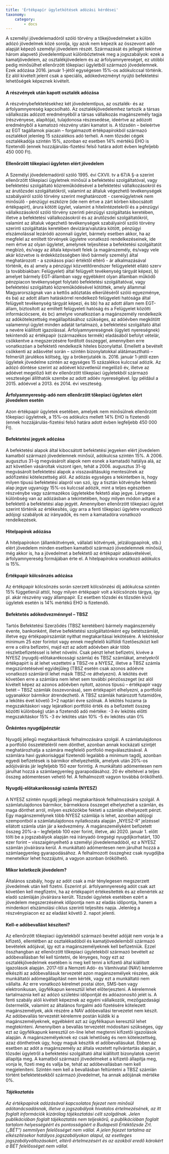 ```yaml
---
title: 'Értékpapír ügyletkötések adózási kérdései'
taxonomy:
    category:
        - docs
---
```


A személyi jövedelemadóról szóló törvény a tőkejövedelmeket a külön adózó jövedelmek közé sorolja, így azok nem képezik az összevont adó alapját képező személyi jövedelem részét. Származását és jellegét tekintve három alapvető jövedelemtípust különböztetnek meg a jogszabályok: ezek a kamatjövedelem, az osztalékjövedelem és az árfolyamnyereséget, ez utóbbi pedig minősülhet ellenőrzött tőkepiaci ügyletből származó jövedelemnek. Ezek adózása 2016. január 1-jétől egységesen 15%-os adókulccsal történik. Ez alól kivételt jelent csak a speciális, adókedvezményt nyújtó befektetési lehetőségek képeznek kivételt.

#### A részvények után kapott osztalék adózása
A részvénybefektetésekhez két jövedelemtípus, az osztalék- és az árfolyamnyereség kapcsolható. Az osztalékjövedelemhez tartozik a társas vállalkozás adózott eredményéből a társas vállalkozás magánszemély tagja (részvényese, alapítója), tulajdonosa részesedése, ideértve az adózott eredményből a kamatozó részvény utáni kamatot is.
A tőzsdén – beleértve az EGT tagállamok piacain – forgalmazott értékpapírokból származó osztalékot jelenleg 15 százalékos adó terheli. A nem tőzsdei cégek osztalékadója szintén 15%, azonban ez esetben 14% mértékű EHO is fizetendő (ennek hozzájárulás-fizetési felső határa adott évben legfeljebb 450 000 Ft).

#### Ellenőrzött tőkepiaci ügyleten elért jövedelem
A Személyi jövedelemadóról szóló 1995. évi CXVII. tv a 67/A §-a szerint ellenőrzött tőkepiaci ügyletnek minősül a befektetési szolgáltatóval, vagy befektetési szolgáltató közreműködésével a befektetési vállalkozásokról és az árutőzsdei szolgáltatókról, valamint az általuk végezhető tevékenységek szabályairól szóló törvény szerint meghatározott - csereügyletnek nem minősülő - pénzügyi eszközre (ide nem értve a zárt körben kibocsátott értékpapírt), árura kötött ügylet, valamint a hitelintézetekről és a pénzügyi vállalkozásokról szóló törvény szerinti pénzügyi szolgáltatás keretében, illetve a befektetési vállalkozásokról és az árutőzsdei szolgáltatókról, valamint az általuk végezhető tevékenységek szabályairól szóló törvény szerinti szolgáltatás keretében devizára/valutára kötött, pénzügyi elszámolással lezáródó azonnali ügylet, bármely esetben akkor, ha az megfelel az említett törvények ügyletre vonatkozó rendelkezéseinek, ide nem értve az olyan ügyletet, amelynek teljesítése a befektetési szolgáltatót megbízó, és/vagy az általa képviselt felek (a magánszemély, és/vagy vele akár közvetve is érdekközösségben lévő bármely személy) által meghatározott - a szokásos piaci értéktől eltérő - ár alkalmazásával történik, és
a) amely a pénzügyi közvetítőrendszer felügyeletét ellátó szerv (a továbbiakban: Felügyelet) által felügyelt tevékenység tárgyát képezi,
b) amelyet bármely EGT-államban vagy egyébként olyan államban működő pénzpiacon tevékenységet folytató befektetési szolgáltatóval, vagy befektetési szolgáltató közreműködésével kötöttek, amely állammal Magyarországnak van a kettős adóztatás elkerüléséről szóló egyezménye, és
ba) az adott állam hatáskörrel rendelkező felügyeleti hatósága által felügyelt tevékenység tárgyát képezi, és
bb) ha az adott állam nem EGT-állam, biztosított az említett felügyeleti hatóság és a Felügyelet közötti információcsere, és
bc) amelyre vonatkozóan a magánszemély rendelkezik az adókötelezettség megállapításához szükséges, az adóévben megkötött valamennyi ügylet minden adatát tartalmazó, a befektetési szolgáltató által a nevére kiállított igazolással.
Árfolyamnyereségnek (ügyleti nyereségnek) tekintendő az értékpapír (származékos termék) eladásából befolyt vételár, csökkentve a megszerzésére fordított összeggel, amennyiben erre vonatkozóan a befektető rendelkezik hiteles bizonylattal. Emellett a bevételt csökkenti az adásvétel során – szintén bizonylatokkal alátámasztható – felmerült járulékos költség, így a brókerjutalék is. 2016. január 1-jétől ezen ügyletek jövedelme szintén az egységes 15 százalékos kulccsal adózik.
Az adózó döntése szerint az adóévet közvetlenül megelőző év, illetve az adóévet megelőző két év ellenőrzött tőkepiaci ügyletekből származó veszteségei állíthatók szembe az adott adóév nyereségével. Így például a 2015. adóévvel a 2013. és 2014. évi veszteség.

#### Árfolyamnyereség-adó nem ellenőrzött tőkepiaci ügyleten elért jövedelem esetén
Azon értékpapír ügyletek esetében, amelyek nem minősülnek ellenőrzött tőkepiaci ügyletnek, a 15%-os adókulcs mellett 14% EHO is fizetendő (ennek hozzájárulás-fizetési felső határa adott évben legfeljebb 450 000 Ft).
#### Befektetési jegyek adózása
A befektetési alapok által kibocsátott befektetési jegyeken elért jövedelem kamatból származó jövedelemnek minősül, adókulcsa szintén 15%. A 2006. augusztus 31-ig megvásárolt alapok nem esnek a kamatadó hatálya alá, az azt követően vásároltak viszont igen, tehát a 2006. augusztus 31-ig megvásárolt befektetési alapok a visszaváltásukig mentesülnek az adófizetési kötelezettség alól. Az adózás egységes a tekintetben is, hogy milyen típusú befektetési alapról van szó, így a tisztán kötvénybe fektető alap jegye ugyanúgy 15%-os kulccsal adózik, mint a teljes egészében részvénybe vagy származékos ügyletekbe fektető alap jegye.
Lényeges különbség van az adózásban a tekintetében, hogy milyen módon adta el a befektető a befektetési alap jegyét. Amennyiben ellenőrzött tőkepiaci ügylet szerint történik az értékesítés, úgy arra a fenti tőkepiaci ügyletre vonatkozó adójogi szabályok az irányadók, és nem a kamatadóra vonatkozó rendelkezések.

#### Hitelpapírok adózása
A hitelpapírokon (államkötvények, vállalati kötvények, jelzálogpapírok, stb.) elért jövedelem minden esetben kamatból származó jövedelemnek minősül, még akkor is, ha a jövedelmet a befektető az értékpapír adásvételével, árfolyamnyereség formájában érte el. A hitelpapírokra vonatkozó adókulcs is 15%.

#### Értékpapír kölcsönzés adózása
Az értékpapír kölcsönzés során szerzett kölcsönzési díj adókulcsa szintén 15% függetlenül attól, hogy milyen értékpapír volt a kölcsönzés tárgya, így pl. akár részvény vagy állampapír. Ez esetben tőzsdei és tőzsdén kívül ügyletek esetén is 14% mértékű EHO is fizetendő.
#### Befektetés adókedvezménnyel – TBSZ
Tartós Befektetési Szerződés (TBSZ keretében) bármely magánszemély évente, bankonként, illetve befektetési szolgáltatónként egy betétszámlát, illetve egy értékpapírszámlát nyithat megtakarításai lekötésére. A lekötéskor minimum 25 ezer forintot vagy ennek megfelelő külföldi fizetőeszközt kell erre a célra befizetni, majd ezt az adott adóévben akár több részletbefizetéssel is lehet növelni. Csak pénzt lehet befizetni, kivéve a NYESZ (nyugdíj-előtakarékossági számla) és TBSZ számlákat, amelyekről értékpapírt is át lehet vezettetni a TBSZ-re a NYESZ, illetve a TBSZ számla megszüntetésével egyidejűleg (TBSZ esetén csak azonos adóévre vonatkozó számláról lehet másik TBSZ-re áthelyezni). A lekötés évét követően erre a számlára nem lehet sem további pénzösszeget (ez alól kivételt képez az azonos adóévben nyitott, azonos típusú – értékpapír vagy betét – TBSZ számlák összevonása), sem értékpapírt elhelyezni, a portfolió ugyanakkor bármikor átrendezhető. A TBSZ számlák határozott futamidőre, a lekötés évet követő 3+2 naptári évre szólnak.
A lekötés hozama (a megszakításkori vagy lejáratkori portfólió érték és a befizetett összeg közötti különbség) után a fizetendő adó mértéke:
-3 év lekötés előtti megszakításkor 15%
-3 év lekötés után 10%
-5 év lekötés után 0%

#### Önkéntes nyugdíjpénztár
Nyugdíj jellegű megtakarítások felhalmozására szolgál. A számlatulajdonos a portfolió összetételéről nem dönthet, azonban annak kockázati szintjét meghatározhatja a számára megfelelő portfolió megválasztásával. A számlára havi gyakorisággal fizetendő legalább a minimum tagdíj, azonban egyedi befizetések is bármikor elhelyezhetők, amelyek után 20%-os adójóváírás jár legfeljebb 150 ezer forintig. A munkáltató adómentesen nem járulhat hozzá a számlaegyenleg gyarapodásához. 20 év elteltével a teljes összeg adómentesen vehető fel. A felhalmozott vagyon továbbá örökölhető.

#### Nyugdíj-előtakarékossági számla (NYESZ)
A NYESZ szintén nyugdíj jellegű megtakarítások felhalmozására szolgál. A számlatulajdonos bármikor, bármekkora összeget elhelyezhet a számlán, és maga dönthet arról, milyen eszközökbe fekteti a számlán elhelyezett pénzt. Egy magánszemélynek több NYESZ számlája is lehet, azonban adójogi szempontból a számlatulajdonos nyilatkozata alapján „NYESZ-R&quot; jelzéssel ellátott számla után jár a kedvezmény.  A magánszemélyként befizetett összeg 20%-a – legfeljebb 100 ezer forint, illetve, aki 2020. január 1. előtt tölti be a jogszabályok alapján reá irányadó öregségi nyugdíjkorhatárt, 130 ezer forint – visszaigényelhető a személyi jövedelemadóból, ez a NYESZ számlán jóváírásra kerül. A munkáltató adómentesen nem járulhat hozzá a számlaegyenleg gyarapodásához. A felhalmozott összeghez csak nyugdíjba menetelkor lehet hozzájutni, a vagyon azonban örökölhető.

#### Mikor keletkezik jövedelem?
Általános szabály, hogy az adót csak a már ténylegesen megszerzett jövedelmek után kell fizetni. Eszerint pl. árfolyamnyereség adót csak azt követően kell megfizetni, ha az értékpapírt értékesítették és az ellenérték az eladó számláján jóváírásra került. Tőzsdei ügyletek esetében ezért a jövedelem megszerzésének időpontja nem az eladás időpontja, hanem a mindenkori elszámolási ciklus szerinti teljesítés napja. Jelenleg a részvénypiacon ez az eladást követő 2. napot jelenti.

#### Kell-e adóbevallást készíteni?
Az ellenőrzött tőkepiaci ügyletekből származó bevétel adóját nem vonja le a kifizető, ellentétben az osztalékadóból és kamatjövedelemből származó bevételek adójával, így ezt a magánszemélyeknek kell befizetniük. Ezzel összhangban az ellenőrzött tőkepiaci ügyletekből származó bevételt az adóbevallásban fel kell tüntetni, de lényeges, hogy ezt az osztalékjövedelmek esetében is meg kell tenni a kifizető által kiállított igazolások alapján. 2017-től a Nemzeti Adó- és Vámhivatal (NAV) kérelemre elkészíti az adóbevallásuk tervezetét azon magánszemélyek részére, akik munkáltatói adómegállapítást nem kérték, vagy ezt a munkáltató nem vállalta. Az erre vonatkozó kérelmet postai úton, SMS-ben vagy elektronikusan, ügyfélkapun keresztül lehet előterjeszteni. A kérelemnek tartalmaznia kell az adózó születési időpontját és adóazonosító jelét is. A fenti szabály alóli kivételt képeznek az egyéni vállalkozók, mezőgazdasági őstermelők, valamint az általános forgalmi adó fizetésére kötelezett magánszemélyek, akik részére a NAV adóbevallási tervezetet nem készít. Az adóbevallás tervezetét kérelemre postán küldik ki a magánszemélyeknek, egyébként azt az ügyfélkapun keresztül lehet megtekinteni. Amennyiben a bevallás tervezetét módosítani szükséges, úgy ezt az ügyfélkapunk keresztül on-line lehet megtenni kifizetői igazolások alapján. A magánszemélyeknek ez csak lehetőség és nem kötelezettség, azaz dönthetnek úgy, hogy maguk készítik el adóbevallásukat. Ebben az esetben az adót a magánszemély az általa vezetett nyilvántartás alapján, a tőzsdei ügyletről a befektetési szolgáltató által kiállított bizonylatok szerint állapítja meg. A kamatból származó jövedelmeket a kifizető állapítja meg, vonja le, fizeti meg és vallja be, tehát az adóbevallásban nem kell megjeleníteni. Szintén nem kell a bevallásban feltüntetni a TBSZ számlán történt befektetésekből származó jövedelmet, ha annak adójának mértéke 0%.

#### _Tájékoztatás_
_Az értékpapírok adózásával kapcsolatos fejezet nem minősül adótanácsadásnak, illetve a jogszabályok hivatalos értelmezésének, az itt foglalt információk kizárólag tájékoztatási célt szolgálnak. Jelen publikációban foglalt tájékoztatás nem teljeskörű, a publikációban foglalt tartalom helyességéért és pontosságáért a Budapesti Értéktőzsde Zrt. („BÉT&quot;) semmilyen felelősséget nem vállal. A jelen fejezet tartalma az elkészítésekor hatályos jogszabályokon alapul, az esetleges jogszabályváltozásokért, eltérő értelmezésért és az azokból eredő károkért a BÉT felelősséget nem vállal._